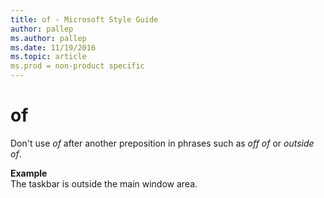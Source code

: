 ```yaml
---
title: of - Microsoft Style Guide
author: pallep
ms.author: pallep
ms.date: 11/19/2016
ms.topic: article
ms.prod = non-product specific
---
```


# of

Don't use *of* after another preposition in phrases such as *off of* or *outside of*. 

**Example**  
The taskbar is outside the main window area.
